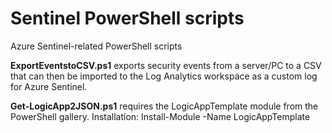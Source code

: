 # Sentinel PowerShell scripts

Azure Sentinel-related PowerShell scripts

<b>ExportEventstoCSV.ps1</b> exports security events from a server/PC to a CSV that can then be imported to the Log Analytics workspace as a custom log for Azure Sentinel.

<b>Get-LogicApp2JSON.ps1</b> requires the LogicAppTemplate module from the PowerShell gallery. Installation:  Install-Module -Name LogicAppTemplate
